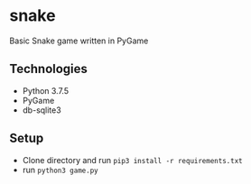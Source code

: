 # snake
Basic Snake game written in PyGame

## Technologies
* Python 3.7.5
* PyGame
* db-sqlite3

## Setup
* Clone directory and run `pip3 install -r requirements.txt`
* run `python3 game.py`

